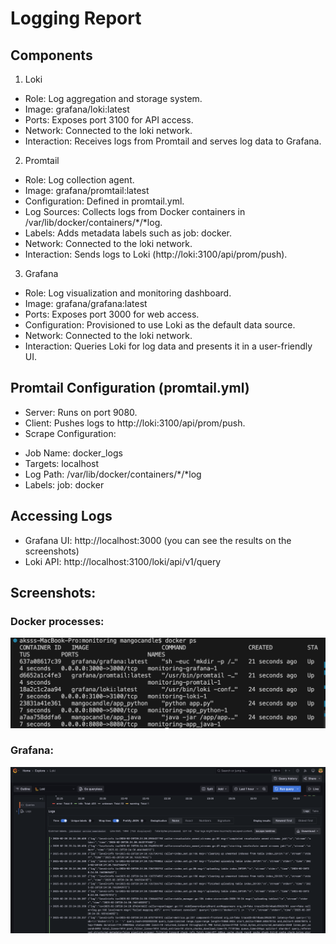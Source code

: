 # Logging Report

## Components

1. Loki

- Role: Log aggregation and storage system.
- Image: grafana/loki:latest
- Ports: Exposes port 3100 for API access.
- Network: Connected to the loki network.
- Interaction: Receives logs from Promtail and serves log data to Grafana.

2. Promtail

- Role: Log collection agent.
- Image: grafana/promtail:latest
- Configuration: Defined in promtail.yml.
- Log Sources: Collects logs from Docker containers in /var/lib/docker/containers/*/*log.
- Labels: Adds metadata labels such as job: docker.
- Network: Connected to the loki network.
- Interaction: Sends logs to Loki (http://loki:3100/api/prom/push).

3. Grafana

- Role: Log visualization and monitoring dashboard.
- Image: grafana/grafana:latest
- Ports: Exposes port 3000 for web access.
- Configuration: Provisioned to use Loki as the default data source.
- Network: Connected to the loki network.
- Interaction: Queries Loki for log data and presents it in a user-friendly UI.

## Promtail Configuration (promtail.yml)

- Server: Runs on port 9080.
- Client: Pushes logs to http://loki:3100/api/prom/push.
- Scrape Configuration:

* Job Name: docker_logs
* Targets: localhost
* Log Path: /var/lib/docker/containers/*/*log
* Labels: job: docker

## Accessing Logs

- Grafana UI: http://localhost:3000 (you can see the results on the screenshots)
- Loki API: http://localhost:3100/loki/api/v1/query

## Screenshots:

### Docker processes:

![processes.png](processes.png)

### Grafana:

![logs.png](logs.png)
